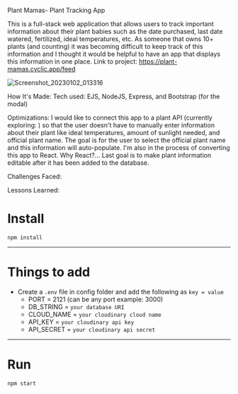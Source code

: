Plant Mamas- Plant Tracking App

This is a full-stack web application that allows users to track important information about their plant babies such as the date purchased, last date watered, fertilized, ideal temperatures, etc. As someone that owns 10+ plants (and counting) it was becoming difficult to keep track of this information and I thought it would be helpful to have an app that displays this information in one place. Link to project: https://plant-mamas.cyclic.app/feed

![Screenshot_20230102_013316](https://user-images.githubusercontent.com/94746691/221637880-2624a8ae-25ef-4742-8144-74ca978a59a7.png)


How It's Made: Tech used: EJS, NodeJS, Express, and Bootstrap (for the modal)

Optimizations: I would like to connect this app to a plant API (currently exploring: ) so that the user doesn't have to manually enter information about their plant like ideal temperatures, amount of sunlight needed, and official plant name. The goal is for the user to select the official plant name and this information will auto-populate. I'm also in the process of converting this app to React. Why React?... Last goal is to make plant information editable after it has been added to the database.

Challenges Faced:

Lessons Learned: 



# Install

`npm install`

---

# Things to add

- Create a `.env` file in config folder and add the following as `key = value`
  - PORT = 2121 (can be any port example: 3000)
  - DB_STRING = `your database URI`
  - CLOUD_NAME = `your cloudinary cloud name`
  - API_KEY = `your cloudinary api key`
  - API_SECRET = `your cloudinary api secret`

---

# Run

`npm start`
